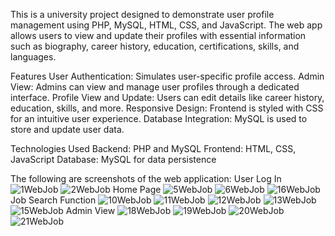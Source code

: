 This is a university project designed to demonstrate user profile management using PHP, MySQL, HTML, CSS, and JavaScript. The web app allows users to view and update their profiles with essential information such as biography, career history, education, certifications, skills, and languages.

Features
User Authentication: Simulates user-specific profile access.
Admin View: Admins can view and manage user profiles through a dedicated interface.
Profile View and Update: Users can edit details like career history, education, skills, and more.
Responsive Design: Frontend is styled with CSS for an intuitive user experience.
Database Integration: MySQL is used to store and update user data.

Technologies Used
Backend: PHP and MySQL
Frontend: HTML, CSS, JavaScript
Database: MySQL for data persistence

The following are screenshots of the web application:
User Log In
![1WebJob](https://github.com/user-attachments/assets/b3a2d83c-c96f-4e82-a894-1173190e3406)
![2WebJob](https://github.com/user-attachments/assets/6d1f792e-7838-4033-8fe6-fb2289a333be)
Home Page
![5WebJob](https://github.com/user-attachments/assets/3cdb97a6-3519-4914-85dc-23db8abe5c20)
![6WebJob](https://github.com/user-attachments/assets/3a944e8a-b21d-4df2-ae39-69f59bc7160c)
![16WebJob](https://github.com/user-attachments/assets/38616607-7655-45d9-95d0-9e4cc5c2021a)
Job Search Function
![10WebJob](https://github.com/user-attachments/assets/ceba7d5e-246e-45d2-be61-b2b33db6b48d)
![11WebJob](https://github.com/user-attachments/assets/cb1f6111-9883-4be5-965d-8a66c1ae262d)
![12WebJob](https://github.com/user-attachments/assets/65f77a7d-5d3b-4ba2-9c66-ae2c60851b70)
![13WebJob](https://github.com/user-attachments/assets/bbaefaf6-26b8-4f01-8eef-ddbf1954bda4)
![15WebJob](https://github.com/user-attachments/assets/e1e2f6f9-1dc8-4483-9b23-45a85fad6182)
Admin View
![18WebJob](https://github.com/user-attachments/assets/4ede4e69-e445-4b2a-8fb2-3e07e1ae00a8)
![19WebJob](https://github.com/user-attachments/assets/7ea2ea81-b876-4211-b5c5-11c8cdc21ac7)
![20WebJob](https://github.com/user-attachments/assets/d5ceed3e-df10-473a-8f42-e3413ba3586e)
![21WebJob](https://github.com/user-attachments/assets/1e5b55d8-bc25-481d-a4ac-5ffd077de66d)

